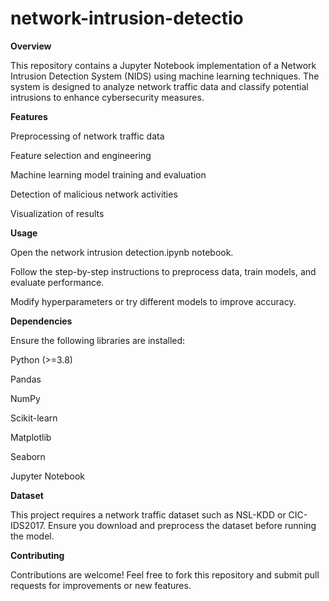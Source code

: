 # network-intrusion-detectio
**Overview**

This repository contains a Jupyter Notebook implementation of a Network Intrusion Detection System (NIDS) using machine learning techniques. The system is designed to analyze network traffic data and classify potential intrusions to enhance cybersecurity measures.

**Features**

Preprocessing of network traffic data

Feature selection and engineering

Machine learning model training and evaluation

Detection of malicious network activities

Visualization of results

**Usage**

Open the network intrusion detection.ipynb notebook.

Follow the step-by-step instructions to preprocess data, train models, and evaluate performance.

Modify hyperparameters or try different models to improve accuracy.

**Dependencies**

Ensure the following libraries are installed:

Python (>=3.8)

Pandas

NumPy

Scikit-learn

Matplotlib

Seaborn

Jupyter Notebook

**Dataset**

This project requires a network traffic dataset such as NSL-KDD or CIC-IDS2017. Ensure you download and preprocess the dataset before running the model.

**Contributing**

Contributions are welcome! Feel free to fork this repository and submit pull requests for improvements or new features.
